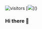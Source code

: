 ![visitors](https://visitor-badge.glitch.me/badge?page_id=ghhanssen&left_color=green&right_color=red)
[![](https://visitor-badge.glitch.me/badge?page_id=ghhanssen.visitor-badge")]()
### Hi there 👋

<!--
**ghhanssen/ghhanssen** is a ✨ _special_ ✨ repository because its `README.md` (this file) appears on your GitHub profile.

Here are some ideas to get you started:

- 🔭 I’m currently working on ...
- 🌱 I’m currently learning ...
- 👯 I’m looking to collaborate on ...
- 🤔 I’m looking for help with ...
- 💬 Ask me about ...
- 📫 How to reach me: ...
- 😄 Pronouns: ...
- ⚡ Fun fact: ...
-->
